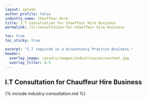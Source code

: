 ```yaml
---
layout: splash 
author_profile: false 
industry_name: Chauffeur Hire
title: I.T Consultation for Chauffeur Hire Business
permalink: /it-consultation-for-chauffeur-hire-business

toc: true
toc_sticky: true

excerpt: "I.T required in a Accountancy Practice Business."
header:
  overlay_image: /assets/images/industries/accountant.jpg
  overlay_filter: 0.5 
---
```


## I.T Consultation for Chauffeur Hire Business

{% include industry-consultation.md %}

